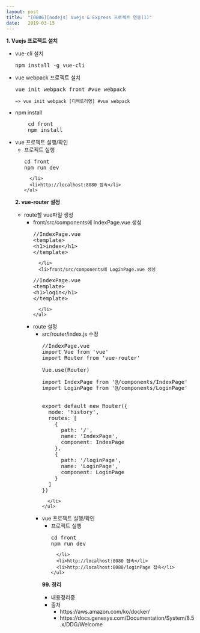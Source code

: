 ```yaml
---
layout: post
title:  "[0006][nodejs] Vuejs & Express 프로젝트 연동(1)"
date:   2019-03-15
---
```


**1. Vuejs 프로젝트 설치**
<br>
<ul class="circle lm20">
  <li>vue-cli 설치

<pre class="prettyprint">
npm install -g vue-cli</pre>

  </li>
  <li>vue webpack 프로젝트 설치

<pre class="prettyprint">
vue init webpack front #vue webpack</pre>

    => vue init webpack [디렉토리명] #vue webpack
  </li>
  <li>npm install
    <pre class="prettyprint">
    cd front
    npm install</pre>
  </li>
  <li>vue 프로젝트 실행/확인
    <ul class="disc lm20">
      <li>프로젝트 실행

<pre class="prettyprint">
cd front
npm run dev</pre>

      </li>
      <li>http://localhost:8080 접속</li>
    </ul>
  </li>
</ul>

**2. vue-router 설정**
<br>
<ul class="circle lm20">
  <li>route할 vue파일 생성
    <ul class="disc lm20">
      <li>front/src/components에 IndexPage.vue 생성

<pre class="prettyprint">
//IndexPage.vue
&lt;template&gt;
&lt;h1&gt;index&lt;/h1&gt;
&lt;/template&gt;
</pre>

      </li>
      <li>front/src/components에 LoginPage.vue 생성

<pre class="prettyprint">
//IndexPage.vue
&lt;template&gt;
&lt;h1&gt;login&lt;/h1&gt;
&lt;/template&gt;
</pre>


      </li>
    </ul>
  </li>
  <li>route 설정
    <ul class="disc lm20">
      <li>src/router/index.js 수정

<pre class="prettyprint">
//IndexPage.vue
import Vue from 'vue'
import Router from 'vue-router'

Vue.use(Router)

import IndexPage from '@/components/IndexPage'
import LoginPage from '@/components/LoginPage'


export default new Router({
  mode: 'history',
  routes: [
    {
      path: '/',
      name: 'IndexPage',
      component: IndexPage
    },
    {
      path: '/loginPage',
      name: 'LoginPage',
      component: LoginPage
    }
  ]
})</pre>

      </li>
    </ul>
  </li>
  <li>vue 프로젝트 실행/확인
    <ul class="circle lm20">
      <li>프로젝트 실행

<pre class="prettyprint">
cd front
npm run dev</pre>

      </li>
      <li>http://localhost:8080 접속</li>
      <li>http://localhost:8080/loginPage 접속</li>
    </ul>
  </li>
</ul>

**99. 정리**
<ul class="circle lm20">
  <li>내용정리중</li>
  <li>출처
    <ul class="disc lm30">
      <li>https://aws.amazon.com/ko/docker/</li>
      <li>https://docs.genesys.com/Documentation/System/8.5.x/DDG/Welcome</li>
    </ul>
  </li>
</ul>

